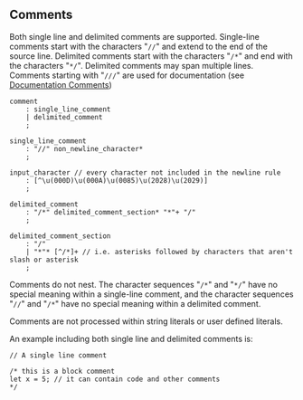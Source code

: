 ## Comments

Both single line and delimited comments are supported. Single-line comments start with the characters "`//`" and extend to the end of the source line. Delimited comments start with the characters "`/*`" and end with the characters "`*/`". Delimited comments may span multiple lines. Comments starting with "`///`" are used for documentation (see [Documentation Comments](documentation-comments.md))

```grammar
comment
    : single_line_comment
    | delimited_comment
    ;

single_line_comment
    : "//" non_newline_character*
    ;

input_character // every character not included in the newline rule
    : [^\u(000D)\u(000A)\u(0085)\u(2028)\u(2029)]
    ;

delimited_comment
    : "/*" delimited_comment_section* "*"+ "/"
    ;

delimited_comment_section
    : "/"
    | "*"* [^/*]+ // i.e. asterisks followed by characters that aren't slash or asterisk
    ;
```

Comments do not nest. The character sequences "`/*`" and "`*/`" have no special meaning within a single-line comment, and the character sequences "`//`" and "`/*`" have no special meaning within a delimited comment.

Comments are not processed within string literals or user defined literals.

An example including both single line and delimited comments is:

```adamant
// A single line comment

/* this is a block comment
let x = 5; // it can contain code and other comments
*/
```
